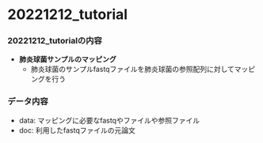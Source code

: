 # 20221212_tutorial  

### 20221212_tutorialの内容  
 
- **肺炎球菌サンプルのマッピング**  
  - 肺炎球菌のサンプルfastqファイルを肺炎球菌の参照配列に対してマッピングを行う  

### データ内容
- data: マッピングに必要なfastqやファイルや参照ファイル
- doc: 利用したfastqファイルの元論文
